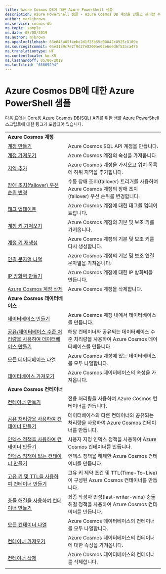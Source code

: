 ```yaml
---
title: Azure Cosmos DB에 대한 Azure PowerShell 샘플
description: Azure PowerShell 샘플 - Azure Cosmos DB 계정을 만들고 관리할 수 있도록 하는 스크립트입니다.
author: markjbrown
ms.service: cosmos-db
ms.topic: sample
ms.date: 05/08/2019
ms.author: mjbrown
ms.openlocfilehash: 68e845a05f4ebe2d1f25b55c00042c8925c8109e
ms.sourcegitcommit: 0ae3139c7e2f9d27e8200ae02e6eed6f52aca476
ms.translationtype: HT
ms.contentlocale: ko-KR
ms.lasthandoff: 05/06/2019
ms.locfileid: "65069294"
---
```

# <a name="azure-powershell-samples-for-azure-cosmos-db"></a>Azure Cosmos DB에 대한 Azure PowerShell 샘플

다음 표에는 Core용 Azure Cosmos DB(SQL) API를 위한 샘플 Azure PowerShell 스크립트에 대한 링크가 포함되어 있습니다.

| |  |
|---|---|
|**Azure Cosmos 계정**||
|[계정 만들기](scripts/powershell/sql/ps-account-create.md?toc=%2fpowershell%2fmodule%2ftoc.json)| Azure Cosmos SQL API 계정을 만듭니다. |
|[계정 가져오기](scripts/powershell/sql/ps-account-get.md?toc=%2fpowershell%2fmodule%2ftoc.json)| Azure Cosmos 계정의 속성을 가져옵니다. |
|[지역 추가](scripts/powershell/sql/ps-account-update.md?toc=%2fpowershell%2fmodule%2ftoc.json)| Azure Cosmos 계정을 가져오고 위치 목록에 하위 지역을 추가합니다. |
|[장애 조치(failover) 우선 순위 변경](scripts/powershell/sql/ps-account-failover-priority-update.md?toc=%2fpowershell%2fmodule%2ftoc.json)| 수동 장애 조치(failover) 트리거를 사용하여 Azure Cosmos 계정의 장애 조치(failover) 우선 순위를 변경합니다. |
|[태그 업데이트](scripts/powershell/sql/ps-account-tags-update.md?toc=%2fpowershell%2fmodule%2ftoc.json)| Azure Cosmos 계정에 대한 태그를 업데이트합니다. |
|[계정 키 가져오기](scripts/powershell/sql/ps-account-key-get.md?toc=%2fpowershell%2fmodule%2ftoc.json)| Azure Cosmos 계정의 기본 및 보조 키를 가져옵니다. |
|[계정 키 재생성](scripts/powershell/sql/ps-account-key-regenerate.md?toc=%2fpowershell%2fmodule%2ftoc.json)| Azure Cosmos 계정의 기본 및 보조 키를 다시 생성합니다. |
|[연결 문자열 나열](scripts/powershell/sql/ps-account-connection-string-get.md?toc=%2fpowershell%2fmodule%2ftoc.json)| Azure Cosmos 계정의 기본 및 보조 연결 문자열을 가져옵니다. |
|[IP 방화벽 만들기](scripts/powershell/sql/ps-account-firewall-create.md?toc=%2fpowershell%2fmodule%2ftoc.json)| Azure Cosmos 계정에 대한 IP 방화벽을 만듭니다. |
|[Azure Cosmos 계정 삭제](scripts/powershell/sql/ps-account-delete.md?toc=%2fpowershell%2fmodule%2ftoc.json)| Azure Cosmos 계정을 삭제합니다. |
|**Azure Cosmos 데이터베이스**||
| [데이터베이스 만들기](scripts/powershell/sql/ps-database-create.md?toc=%2fpowershell%2fmodule%2ftoc.json) | Azure Cosmos 계정 내에서 데이터베이스를 만듭니다.|
| [공유/데이터베이스 수준 처리량을 사용하여 데이터베이스 만들기](scripts/powershell/sql/ps-database-create-shared.md?toc=%2fpowershell%2fmodule%2ftoc.json) | 해당 컨테이너와 공유되는 데이터베이스 수준 처리량을 사용하여 Azure Cosmos 데이터베이스를 만듭니다.|
| [모든 데이터베이스 나열](scripts/powershell/sql/ps-database-list.md?toc=%2fpowershell%2fmodule%2ftoc.json) | Azure Cosmos 계정에 있는 데이터베이스를 모두 나열합니다.|
| [데이터베이스 가져오기](scripts/powershell/sql/ps-database-get.md?toc=%2fpowershell%2fmodule%2ftoc.json) | Azure Cosmos 데이터베이스의 속성을 가져옵니다.|
|**Azure Cosmos 컨테이너**||
| [컨테이너 만들기](scripts/powershell/sql/ps-container-create.md?toc=%2fpowershell%2fmodule%2ftoc.json) | 전용 처리량을 사용하여 Azure Cosmos 컨테이너를 만듭니다.|
| [공유 처리량을 사용하여 컨테이너 만들기](scripts/powershell/sql/ps-container-create-shared.md?toc=%2fpowershell%2fmodule%2ftoc.json) | 데이터베이스의 다른 컨테이너와 공유되는 처리량을 사용하여 Azure Cosmos 컨테이너를 만듭니다.|
| [인덱스 정책을 사용하여 컨테이너 만들기](scripts/powershell/sql/ps-container-create-index-custom.md?toc=%2fpowershell%2fmodule%2ftoc.json) | 사용자 지정 인덱스 정책을 사용하여 Azure Cosmos 컨테이너를 만듭니다.|
| [인덱스 정책이 없는 컨테이너 만들기](scripts/powershell/sql/ps-container-create-index-none.md?toc=%2fpowershell%2fmodule%2ftoc.json) | 인덱스 정책을 해제한 Azure Cosmos 컨테이너를 만듭니다.|
| [고유 키 및 TTL을 사용하여 컨테이너 만들기](scripts/powershell/sql/ps-container-create-unique-key-ttl.md?toc=%2fpowershell%2fmodule%2ftoc.json) | 고유 키 제약 조건 및 TTL(Time-To-Live)이 구성된 Azure Cosmos 컨테이너를 만듭니다.|
| [충돌 해결을 사용하여 컨테이너 만들기](scripts/powershell/sql/ps-container-create-conflict-policy.md?toc=%2fpowershell%2fmodule%2ftoc.json) | 최종 작성자 인정(last-writer-wins) 충돌 해결 정책을 사용하여 Azure Cosmos 컨테이너를 만듭니다.|
| [모든 컨테이너 나열](scripts/powershell/sql/ps-container-list.md?toc=%2fpowershell%2fmodule%2ftoc.json) | Azure Cosmos 데이터베이스의 컨테이너를 모두 나열합니다.|
| [컨테이너 가져오기](scripts/powershell/sql/ps-container-get.md?toc=%2fpowershell%2fmodule%2ftoc.json) | Azure Cosmos 데이터베이스의 컨테이너에 대한 속성을 가져옵니다.|
| [컨테이너 삭제](scripts/powershell/sql/ps-container-delete.md?toc=%2fpowershell%2fmodule%2ftoc.json) | Azure Cosmos 데이터베이스의 컨테이너를 삭제합니다.|
|||